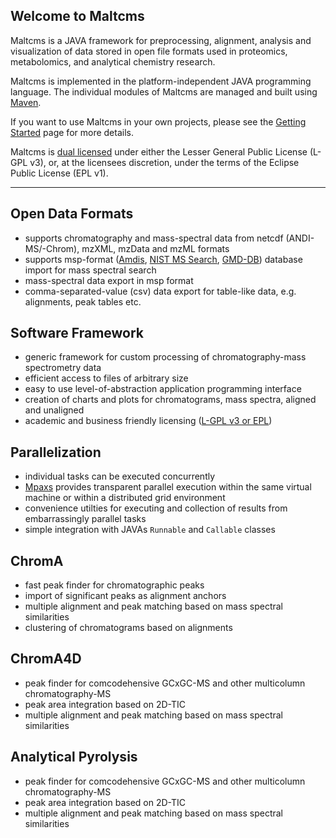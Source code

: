 ## Welcome to Maltcms
Maltcms is a JAVA framework for preprocessing, alignment, analysis and visualization of data stored in open file formats used in proteomics, metabolomics, and analytical chemistry research.

Maltcms is implemented in the platform-independent JAVA programming language. 
The individual modules of Maltcms are managed and built using [Maven](http://maven.apache.org).

If you want to use Maltcms in your own projects, please see the <a href="gettingStarted.html">Getting Started</a> page for more details.

Maltcms is <a href="http://sf.net/p/maltcms/info/license.html">dual licensed</a> under either the Lesser General Public License (L-GPL v3), or, at the licensees discretion, under the terms of the Eclipse Public License (EPL v1).

---

## Open Data Formats
* supports chromatography and mass-spectral data from netcdf (ANDI-MS/-Chrom), mzXML, mzData and mzML formats
* supports msp-format (<a alt="Amdis" href="http://chemdata.nist.gov/mass-spc/amdis/">Amdis</a>, <a alt="NIST MS Search" href="http://chemdata.nist.gov/mass-spc/ms-search/">NIST MS Search</a>, <a alt="Golm Metabolome Database" href="http://gmd.mpimp-golm.mpg.de/">GMD-DB</a>) database import for mass spectral search
* mass-spectral data export in msp format
* comma-separated-value (csv) data export for table-like data, e.g. alignments, peak tables etc.

## Software Framework
* generic framework for custom processing of chromatography-mass spectrometry data
* efficient access to files of arbitrary size
* easy to use level-of-abstraction application programming interface
* creation of charts and plots for chromatograms, mass spectra, aligned and unaligned
* academic and business friendly licensing (<a href="http://sf.net/p/maltcms/info/license.html" title="License">L-GPL v3 or EPL</a>)

## Parallelization
* individual tasks can be executed concurrently
* <a alt="Modular parallelization and execution system" href="http://sf.net/p/mpaxs/">Mpaxs</a> provides transparent parallel execution within the same virtual machine or within a distributed grid environment
* convenience utilties for executing and collection of results from embarrassingly parallel tasks
* simple integration with JAVAs `Runnable` and `Callable` classes

## ChromA
* fast peak finder for chromatographic peaks
* import of significant peaks as alignment anchors
* multiple alignment and peak matching based on mass spectral similarities
* clustering of chromatograms based on alignments

## ChromA4D
* peak finder for comcodehensive GCxGC-MS and other multicolumn chromatography-MS
* peak area integration based on 2D-TIC
* multiple alignment and peak matching based on mass spectral similarities

## Analytical Pyrolysis
* peak finder for comcodehensive GCxGC-MS and other multicolumn chromatography-MS
* peak area integration based on 2D-TIC
* multiple alignment and peak matching based on mass spectral similarities

